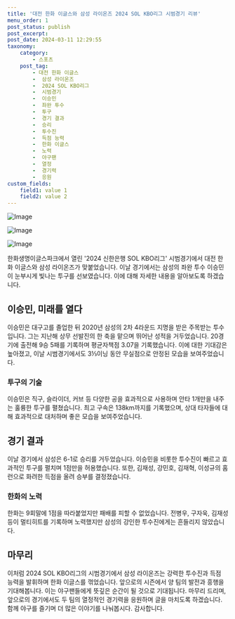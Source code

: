 ```yaml
---
title: '대전 한화 이글스와 삼성 라이온즈 2024 SOL KBO리그 시범경기 리뷰'
menu_order: 1
post_status: publish
post_excerpt: 
post_date: 2024-03-11 12:29:55
taxonomy:
    category:
        - 스포츠
    post_tag:
        - 대전 한화 이글스
        -  삼성 라이온즈
        -  2024 SOL KBO리그
        -  시범경기
        -  이승민
        -  좌완 투수
        -  투구
        -  경기 결과
        -  승리
        -  투수진
        -  득점 능력
        -  한화 이글스
        -  노력
        -  야구팬
        -  열정
        -  경기력
        -  응원
custom_fields:
    field1: value 1
    field2: value 2
---
```


![Image](https://imgnews.pstatic.net/image/109/2024/03/11/0005033136_001_20240311094703667.jpg?type=w647)

![Image](https://imgnews.pstatic.net/image/109/2024/03/11/0005033136_002_20240311094703723.jpg?type=w647)

![Image](https://imgnews.pstatic.net/image/109/2024/03/11/0005033136_003_20240311094703735.jpg?type=w647)

한화생명이글스파크에서 열린 '2024 신한은행 SOL KBO리그' 시범경기에서 대전 한화 이글스와 삼성 라이온즈가 맞붙었습니다. 이날 경기에서는 삼성의 좌완 투수 이승민이 눈부시게 빛나는 투구를 선보였습니다. 이에 대해 자세한 내용을 알아보도록 하겠습니다.
## 이승민, 미래를 열다
이승민은 대구고를 졸업한 뒤 2020년 삼성의 2차 4라운드 지명을 받은 주목받는 투수입니다. 그는 지난해 상무 선발진의 한 축을 맡으며 뛰어난 성적을 거두었습니다. 20경기에 출전해 9승 5패를 기록하며 평균자책점 3.07을 기록했습니다. 이에 대한 기대감은 높아졌고, 이날 시범경기에서도 3⅓이닝 동안 무실점으로 안정된 모습을 보여주었습니다.
### 투구의 기술
이승민은 직구, 슬라이더, 커브 등 다양한 공을 효과적으로 사용하며 안타 1개만을 내주는 훌륭한 투구를 펼쳤습니다. 최고 구속은 138km까지를 기록했으며, 상대 타자들에 대해 효과적으로 대처하며 좋은 모습을 보여주었습니다.
## 경기 결과
이날 경기에서 삼성은 6-1로 승리를 거두었습니다. 이승민을 비롯한 투수진이 빠르고 효과적인 투구를 펼치며 1점만을 허용했습니다. 또한, 김재성, 강민호, 김재혁, 이성규의 홈런으로 화려한 득점을 올려 승부를 결정졌습니다.
### 한화의 노력
한화는 9회말에 1점을 따라붙었지만 패배를 피할 수 없었습니다. 전병우, 구자욱, 김재성 등이 멀티히트를 기록하며 노력했지만 삼성의 강인한 투수진에게는 흔들리지 않았습니다.
## 마무리
이처럼 2024 SOL KBO리그의 시범경기에서 삼성 라이온즈는 강력한 투수진과 득점 능력을 발휘하며 한화 이글스를 꺾었습니다. 앞으로의 시즌에서 양 팀의 발전과 흥행을 기대해봅니다. 이는 야구팬들에게 뜻깊은 순간이 될 것으로 기대됩니다.
마무리 드리며, 앞으로의 경기에서도 두 팀의 열정적인 경기력을 응원하며 글을 마치도록 하겠습니다. 함께 야구를 즐기며 더 많은 이야기를 나눠봅시다. 감사합니다.
